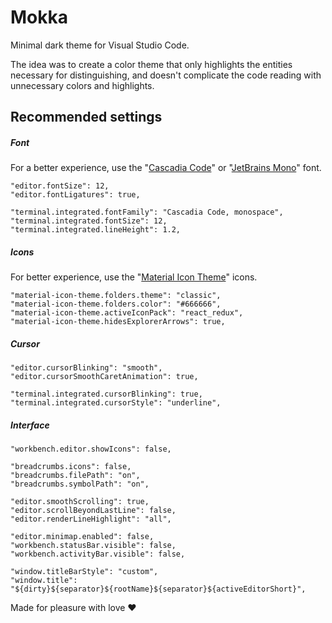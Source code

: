 # Mokka

Minimal dark theme for Visual Studio Code.

The idea was to create a color theme that only highlights the entities necessary for distinguishing, and doesn't complicate the code reading with unnecessary colors and highlights.

## Recommended settings

##### Font

For a better experience, use the "[Cascadia Code](https://github.com/microsoft/cascadia-code)" or "[JetBrains Mono](https://github.com/JetBrains/JetBrainsMono)" font.

```"editor.fontFamily": "Cascadia Code, monospace",
"editor.fontSize": 12,
"editor.fontLigatures": true,

"terminal.integrated.fontFamily": "Cascadia Code, monospace",
"terminal.integrated.fontSize": 12,
"terminal.integrated.lineHeight": 1.2,
```

##### Icons

For better experience, use the "[Material Icon Theme](https://marketplace.visualstudio.com/items?itemName=PKief.material-icon-theme)" icons.

```"workbench.iconTheme": "material-icon-theme",
"material-icon-theme.folders.theme": "classic",
"material-icon-theme.folders.color": "#666666",
"material-icon-theme.activeIconPack": "react_redux",
"material-icon-theme.hidesExplorerArrows": true,
```

##### Cursor

```"editor.cursorStyle": "underline",
"editor.cursorBlinking": "smooth",
"editor.cursorSmoothCaretAnimation": true,

"terminal.integrated.cursorBlinking": true,
"terminal.integrated.cursorStyle": "underline",
```

##### Interface

```"workbench.editor.labelFormat": "short",
"workbench.editor.showIcons": false,

"breadcrumbs.icons": false,
"breadcrumbs.filePath": "on",
"breadcrumbs.symbolPath": "on",

"editor.smoothScrolling": true,
"editor.scrollBeyondLastLine": false,
"editor.renderLineHighlight": "all",

"editor.minimap.enabled": false,
"workbench.statusBar.visible": false,
"workbench.activityBar.visible": false,

"window.titleBarStyle": "custom",
"window.title": "${dirty}${separator}${rootName}${separator}${activeEditorShort}",
```

Made for pleasure with love ❤️
